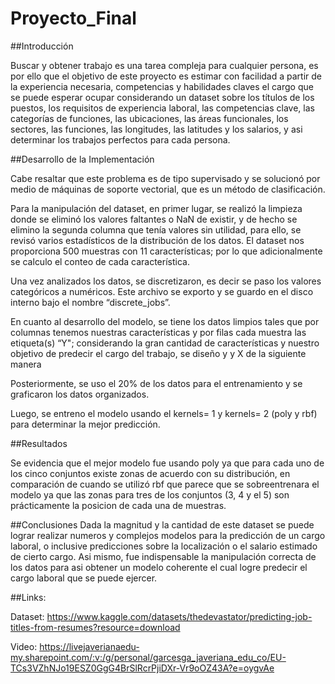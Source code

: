 # Proyecto_Final

##Introducción

Buscar y obtener trabajo es una tarea compleja para cualquier persona, es por ello que el objetivo de este proyecto es estimar con facilidad a partir de la experiencia necesaria, competencias y habilidades claves el cargo que se puede esperar ocupar considerando un dataset sobre los títulos de los puestos, los requisitos de experiencia laboral, las competencias clave, las categorías de funciones, las ubicaciones, las áreas funcionales, los sectores, las funciones, las longitudes, las latitudes y los salarios, y asi determinar los trabajos perfectos para cada persona.

##Desarrollo de la Implementación

Cabe resaltar que este problema es de tipo supervisado y se solucionó por medio de máquinas de soporte vectorial, que es un método de clasificación.

Para la manipulación del dataset, en primer lugar, se realizó la limpieza donde se eliminó los valores faltantes o NaN de existir, y de hecho se elimino la segunda columna que tenía valores sin utilidad, para ello, se revisó varios estadísticos de la distribución de los datos. El dataset nos proporciona 500 muestras con 11 características; por lo que adicionalmente se calculo el conteo de cada característica.

Una vez analizados los datos, se discretizaron, es decir se paso los valores categóricos a numéricos. Este archivo se exporto y se guardo en el disco interno bajo el nombre “discrete_jobs”.

En cuanto al desarrollo del modelo, se tiene los datos limpios tales que por columnas tenemos nuestras características y por filas cada muestra las etiqueta(s) “Y"; considerando la gran cantidad de características y nuestro objetivo de predecir el cargo del trabajo, se diseño y y X de la siguiente manera
 
Posteriormente, se uso el 20% de los datos para el entrenamiento y se graficaron los datos organizados.

Luego, se entreno el modelo usando el kernels= 1 y kernels= 2 (poly y rbf) para determinar la mejor predicción.

##Resultados

Se evidencia que el mejor modelo fue usando poly ya que para cada uno de los cinco conjuntos existe zonas de acuerdo con su distribución, en comparación de cuando se utilizó rbf que parece que se sobreentrenara el modelo ya que las zonas para tres de los conjuntos (3, 4 y el 5) son prácticamente la posicion de cada una de muestras.

##Conclusiones
Dada la magnitud y la cantidad de este dataset se puede lograr realizar numeros y complejos modelos para la predicción de un cargo laboral, o inclusive predicciones sobre la localización o el salario estimado de cierto cargo. Asi mismo, fue indispensable la manipulación correcta de los datos para asi obtener un modelo coherente el cual logre predecir el cargo laboral que se puede ejercer. 




##Links:

Dataset: https://www.kaggle.com/datasets/thedevastator/predicting-job-titles-from-resumes?resource=download

Video: https://livejaverianaedu-my.sharepoint.com/:v:/g/personal/garcesga_javeriana_edu_co/EU-TCs3VZhNJo19ESZ0GgG4BrSlRcrPjiDXr-Vr9oOZ43A?e=oygvAe
